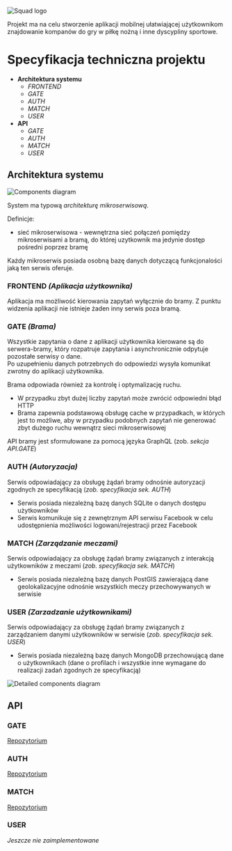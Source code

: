 ![Squad logo](https://gitlab.com/squad.dev/squad/raw/master/static/squad_logo.png)

Projekt ma na celu stworzenie aplikacji mobilnej ułatwiającej użytkownikom znajdowanie kompanów do gry w piłkę nożną i inne dyscypliny sportowe.

# Specyfikacja techniczna projektu

* **Architektura systemu**
  * *FRONTEND*
  * *GATE*
  * *AUTH*
  * *MATCH*
  * *USER*
* **API**
  * *GATE*
  * *AUTH*
  * *MATCH*
  * *USER*

## Architektura systemu

![Components diagram](https://gitlab.com/squad.dev/squad/raw/master/static/architektura.png)

System ma typową *architekturę mikroserwisową*.

Definicje:
  * sieć mikroserwisowa - wewnętrzna sieć połączeń pomiędzy mikroserwisami a bramą, do której uzytkownik ma jedynie dostęp pośredni poprzez bramę

Każdy mikroserwis posiada osobną bazę danych dotyczącą funkcjonalości jaką ten serwis oferuje.

### FRONTEND *(Aplikacja użytkownika)*

Aplikacja ma możliwość kierowania zapytań wyłącznie do bramy. Z punktu widzenia aplikacji nie istnieje żaden inny serwis poza bramą.

### GATE *(Brama)*

Wszystkie zapytania o dane z aplikacji użytkownika kierowane są do serwera-bramy, który rozpatruje zapytania i asynchronicznie odpytuje pozostałe serwisy o dane.<br>
Po uzupełnieniu danych potrzebnych do odpowiedzi wysyła komunikat zwrotny do aplikacji użytkownika.

Brama odpowiada również za kontrolę i optymalizację ruchu.

 * W przypadku zbyt dużej liczby zapytań może zwrócić odpowiedni błąd HTTP
 * Brama zapewnia podstawową obsługę cache w przypadkach, w których jest to możliwe, aby w przypadku podobnych zapytań nie generować zbyt dużego ruchu wewnątrz sieci mikroserwisowej

API bramy jest sformułowane za pomocą języka GraphQL (zob. *sekcja API.GATE*)

### AUTH *(Autoryzacja)*

Serwis odpowiadający za obsługę żądań bramy odnośnie autoryzacji zgodnych ze specyfikacją (*zob. specyfikacja sek. AUTH*)

* Serwis posiada niezależną bazę danych SQLite o danych dostępu użytkowników
* Serwis komunikuje się z zewnętrznym API serwisu Facebook w celu udostępnienia możliwości logowani/rejestracji przez Facebook

### MATCH *(Zarządzanie meczami)*

Serwis odpowiadający za obsługę żądań bramy związanych z interakcją użytkowników z meczami (*zob. specyfikacja sek. MATCH*)

* Serwis posiada niezależną bazę danych PostGIS zawierającą dane geolokalizacyjne odnośnie wszystkich meczy przechowywanych w serwisie

### USER *(Zarzadzanie użytkownikami)*

Serwis odpowiadający za obsługę żądań bramy związanych z zarządzaniem danymi użytkowników w serwisie (*zob. specyfikacja sek. USER*)

* Serwis posiada niezależną bazę danych MongoDB przechowującą dane o użytkownikach (dane o profilach i wszystkie inne wymagane do realizacji zadań zgodnych ze specyfikacją)

![Detailed components diagram](https://gitlab.com/squad.dev/squad/raw/master/static/architektura_detale.png)


## API

### GATE
[Repozytorium](https://gitlab.com/squad.dev/gate_service/blob/master/API%201.1.md)

### AUTH
[Repozytorium](https://gitlab.com/squad.dev/auth/blob/master/README.md)

### MATCH
[Repozytorium](https://gitlab.com/squad.dev/matches_service/blob/master/README.md)

### USER
*Jeszcze nie zaimplementowane*

